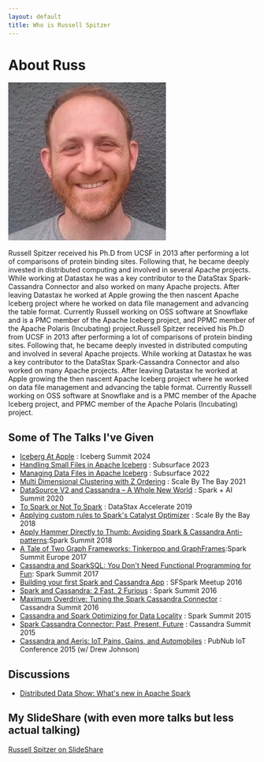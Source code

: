 ```yaml
---
layout: default
title: Who is Russell Spitzer
---
```


# About Russ

![A photograph of a handsome man](/images/HeadShot.jpg)

Russell Spitzer received his Ph.D from UCSF in 2013 after performing a lot of comparisons of protein binding sites. Following that, he became deeply invested in distributed computing and involved in several Apache projects. While working at Datastax he was a key contributor to the DataStax Spark-Cassandra Connector and also worked on many Apache projects. After leaving Datastax he worked at Apple growing the then nascent Apache Iceberg project where he worked on data file management and advancing the table format. Currently Russell working on OSS software at Snowflake and is a PMC member of the Apache Iceberg project, and PPMC member of the Apache Polaris (Incubating) project.Russell Spitzer received his Ph.D from UCSF in 2013 after performing a lot of comparisons of protein binding sites. Following that, he became deeply invested in distributed computing and involved in several Apache projects. While working at Datastax he was a key contributor to the DataStax Spark-Cassandra Connector and also worked on many Apache projects. After leaving Datastax he worked at Apple growing the then nascent Apache Iceberg project where he worked on data file management and advancing the table format. Currently Russell working on OSS software at Snowflake and is a PMC member of the Apache Iceberg project, and PPMC member of the Apache Polaris (Incubating) project.

## Some of The Talks I've Given

* [Iceberg At Apple](https://www.youtube.com/watch?v=kOsJ0cRV4YI) : Iceberg Summit 2024
* [Handling Small Files in Apache Iceberg](https://www.brighttalk.com/webcast/19545/592750?utm_source=brighttalk-portal&utm_medium=web&utm_content=series&utm_campaign=topic&channel_id=19545) : Subsurface 2023
* [Managing Data Files in Apache Iceberg](https://www.dremio.com/resources/webinars/managing-data-files-in-apache-iceberg/) : Subsurface 2022
* [Multi Dimensional Clustering with Z Ordering](https://www.youtube.com/watch?v=YLVkITvF6KU) : Scale By The Bay 2021
* [DataSource V2 and Cassandra – A Whole New World](https://www.databricks.com/session_na20/datasource-v2-and-cassandra-a-whole-new-world) : Spark + AI Summit 2020
* [To Spark or Not To Spark](https://www.youtube.com/watch?v=2dEUB9Sxqs8&list=PLm-EPIkBI3YpJbuKUGDlZVNHzT0umcBSl&index=76&t=0s) : DataStax Accelerate 2019
* [Applying custom rules to Spark's Catalyst Optimizer](https://www.youtube.com/watch?v=S98Flr4sxxc) : Scale By the Bay 2018
* [Apply Hammer Directly to Thumb: Avoiding Spark & Cassandra Anti-patterns](https://vimeo.com/274951821):Spark Summit 2018
* [A Tale of Two Graph Frameworks: Tinkerpop and GraphFrames](https://www.youtube.com/watch?v=DW09q18OHfc):Spark Summit Europe 2017
* [Cassandra and SparkSQL: You Don't Need Functional Programming for Fun](https://www.youtube.com/watch?v=_qo-0cqRSjU): Spark Summit 2017
* [Building your first Spark and Cassandra App](https://www.youtube.com/watch?v=g4RmAS9pZ2Q) : SFSpark Meetup 2016
* [Spark and Cassandra: 2 Fast, 2 Furious](https://www.youtube.com/watch?v=a84-UOGZiEg) : Spark Summit 2016
* [Maximum Overdrive: Tuning the Spark Cassandra Connector](https://www.youtube.com/watch?v=cKIHRD6kUOc) : Cassandra Summit 2016
* [Cassandra and Spark Optimizing for Data Locality](https://www.youtube.com/watch?v=ikCzILOpYvA) : Spark Summit 2015
* [Spark Cassandra Connector: Past, Present, Future](https://www.slideshare.net/RussellSpitzer/spark-cassandra-connector-past-present-and-future) : Cassandra Summit 2015
* [Cassandra and Aeris: IoT Pains, Gains, and Automobiles](https://vimeo.com/129910857) : PubNub IoT Conference 2015 (w/ Drew Johnson)

## Discussions

* [Distributed Data Show: What's new in Apache Spark](https://www.youtube.com/watch?v=VqGHincAm78)

## My SlideShare (with even more talks but less actual talking)

[Russell Spitzer on SlideShare](https://www.slideshare.net/RussellSpitzer)
